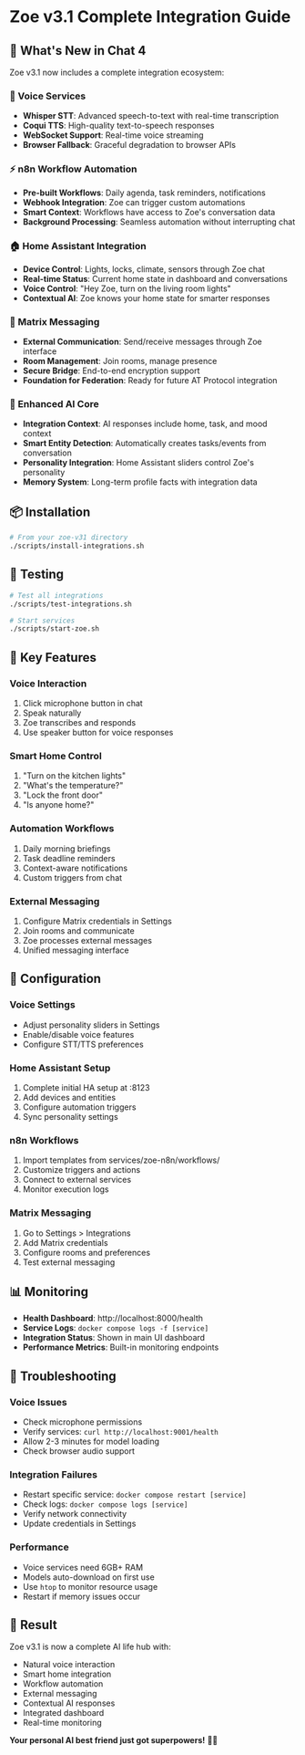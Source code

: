 # Zoe v3.1 Complete Integration Guide

## 🎯 What's New in Chat 4

Zoe v3.1 now includes a complete integration ecosystem:

### 🎤 Voice Services
- **Whisper STT**: Advanced speech-to-text with real-time transcription
- **Coqui TTS**: High-quality text-to-speech responses
- **WebSocket Support**: Real-time voice streaming
- **Browser Fallback**: Graceful degradation to browser APIs

### ⚡ n8n Workflow Automation
- **Pre-built Workflows**: Daily agenda, task reminders, notifications
- **Webhook Integration**: Zoe can trigger custom automations
- **Smart Context**: Workflows have access to Zoe's conversation data
- **Background Processing**: Seamless automation without interrupting chat

### 🏠 Home Assistant Integration
- **Device Control**: Lights, locks, climate, sensors through Zoe chat
- **Real-time Status**: Current home state in dashboard and conversations
- **Voice Control**: "Hey Zoe, turn on the living room lights"
- **Contextual AI**: Zoe knows your home state for smarter responses

### 💬 Matrix Messaging
- **External Communication**: Send/receive messages through Zoe interface
- **Room Management**: Join rooms, manage presence
- **Secure Bridge**: End-to-end encryption support
- **Foundation for Federation**: Ready for future AT Protocol integration

### 🧠 Enhanced AI Core
- **Integration Context**: AI responses include home, task, and mood context
- **Smart Entity Detection**: Automatically creates tasks/events from conversation
- **Personality Integration**: Home Assistant sliders control Zoe's personality
- **Memory System**: Long-term profile facts with integration data

## 📦 Installation

```bash
# From your zoe-v31 directory
./scripts/install-integrations.sh
```

## 🧪 Testing

```bash
# Test all integrations
./scripts/test-integrations.sh

# Start services
./scripts/start-zoe.sh
```

## 🎯 Key Features

### Voice Interaction
1. Click microphone button in chat
2. Speak naturally 
3. Zoe transcribes and responds
4. Use speaker button for voice responses

### Smart Home Control
1. "Turn on the kitchen lights"
2. "What's the temperature?"
3. "Lock the front door"
4. "Is anyone home?"

### Automation Workflows
1. Daily morning briefings
2. Task deadline reminders  
3. Context-aware notifications
4. Custom triggers from chat

### External Messaging
1. Configure Matrix credentials in Settings
2. Join rooms and communicate
3. Zoe processes external messages
4. Unified messaging interface

## 🔧 Configuration

### Voice Settings
- Adjust personality sliders in Settings
- Enable/disable voice features
- Configure STT/TTS preferences

### Home Assistant Setup
1. Complete initial HA setup at :8123
2. Add devices and entities
3. Configure automation triggers
4. Sync personality settings

### n8n Workflows  
1. Import templates from services/zoe-n8n/workflows/
2. Customize triggers and actions
3. Connect to external services
4. Monitor execution logs

### Matrix Messaging
1. Go to Settings > Integrations
2. Add Matrix credentials
3. Configure rooms and preferences
4. Test external messaging

## 📊 Monitoring

- **Health Dashboard**: http://localhost:8000/health
- **Service Logs**: `docker compose logs -f [service]`
- **Integration Status**: Shown in main UI dashboard
- **Performance Metrics**: Built-in monitoring endpoints

## 🚨 Troubleshooting

### Voice Issues
- Check microphone permissions
- Verify services: `curl http://localhost:9001/health`
- Allow 2-3 minutes for model loading
- Check browser audio support

### Integration Failures
- Restart specific service: `docker compose restart [service]`
- Check logs: `docker compose logs [service]`
- Verify network connectivity
- Update credentials in Settings

### Performance
- Voice services need 6GB+ RAM
- Models auto-download on first use
- Use `htop` to monitor resource usage
- Restart if memory issues occur

## 🎉 Result

Zoe v3.1 is now a complete AI life hub with:
- Natural voice interaction
- Smart home integration  
- Workflow automation
- External messaging
- Contextual AI responses
- Integrated dashboard
- Real-time monitoring

**Your personal AI best friend just got superpowers!** 🤖✨
